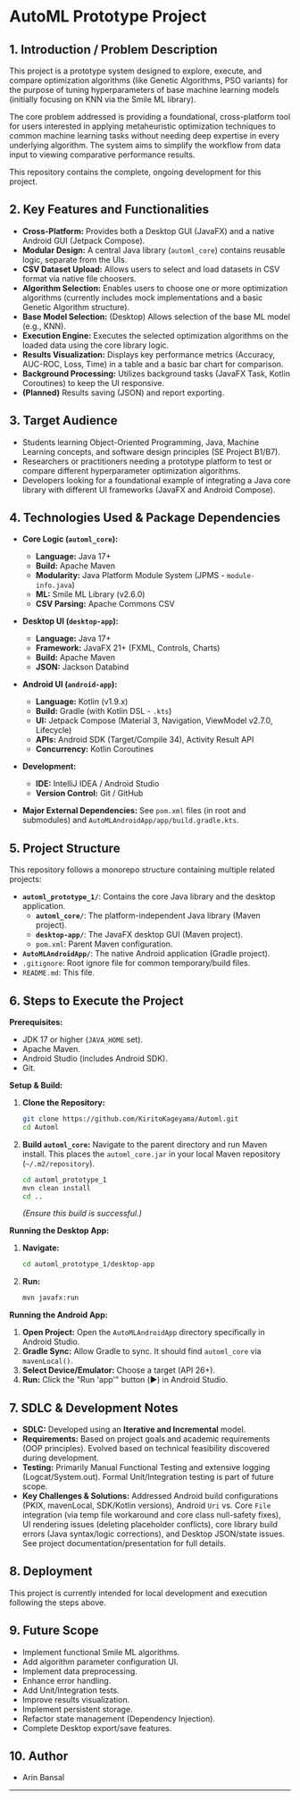 # AutoML Prototype Project

## 1. Introduction / Problem Description

This project is a prototype system designed to explore, execute, and compare optimization algorithms (like Genetic Algorithms, PSO variants) for the purpose of tuning hyperparameters of base machine learning models (initially focusing on KNN via the Smile ML library).

The core problem addressed is providing a foundational, cross-platform tool for users interested in applying metaheuristic optimization techniques to common machine learning tasks without needing deep expertise in every underlying algorithm. The system aims to simplify the workflow from data input to viewing comparative performance results.

This repository contains the complete, ongoing development for this project.

## 2. Key Features and Functionalities

*   **Cross-Platform:** Provides both a Desktop GUI (JavaFX) and a native Android GUI (Jetpack Compose).
*   **Modular Design:** A central Java library (`automl_core`) contains reusable logic, separate from the UIs.
*   **CSV Dataset Upload:** Allows users to select and load datasets in CSV format via native file choosers.
*   **Algorithm Selection:** Enables users to choose one or more optimization algorithms (currently includes mock implementations and a basic Genetic Algorithm structure).
*   **Base Model Selection:** (Desktop) Allows selection of the base ML model (e.g., KNN).
*   **Execution Engine:** Executes the selected optimization algorithms on the loaded data using the core library logic.
*   **Results Visualization:** Displays key performance metrics (Accuracy, AUC-ROC, Loss, Time) in a table and a basic bar chart for comparison.
*   **Background Processing:** Utilizes background tasks (JavaFX Task, Kotlin Coroutines) to keep the UI responsive.
*   **(Planned)** Results saving (JSON) and report exporting.

## 3. Target Audience

*   Students learning Object-Oriented Programming, Java, Machine Learning concepts, and software design principles (SE Project B1/B7).
*   Researchers or practitioners needing a prototype platform to test or compare different hyperparameter optimization algorithms.
*   Developers looking for a foundational example of integrating a Java core library with different UI frameworks (JavaFX and Android Compose).

## 4. Technologies Used & Package Dependencies

*   **Core Logic (`automl_core`):**
    *   **Language:** Java 17+
    *   **Build:** Apache Maven
    *   **Modularity:** Java Platform Module System (JPMS - `module-info.java`)
    *   **ML:** Smile ML Library (v2.6.0)
    *   **CSV Parsing:** Apache Commons CSV
*   **Desktop UI (`desktop-app`):**
    *   **Language:** Java 17+
    *   **Framework:** JavaFX 21+ (FXML, Controls, Charts)
    *   **Build:** Apache Maven
    *   **JSON:** Jackson Databind
*   **Android UI (`android-app`):**
    *   **Language:** Kotlin (v1.9.x)
    *   **Build:** Gradle (with Kotlin DSL - `.kts`)
    *   **UI:** Jetpack Compose (Material 3, Navigation, ViewModel v2.7.0, Lifecycle)
    *   **APIs:** Android SDK (Target/Compile 34), Activity Result API
    *   **Concurrency:** Kotlin Coroutines
*   **Development:**
    *   **IDE:** IntelliJ IDEA / Android Studio
    *   **Version Control:** Git / GitHub

*   **Major External Dependencies:** See `pom.xml` files (in root and submodules) and `AutoMLAndroidApp/app/build.gradle.kts`.

## 5. Project Structure

This repository follows a monorepo structure containing multiple related projects:

*   **`automl_prototype_1/`**: Contains the core Java library and the desktop application.
    *   **`automl_core/`**: The platform-independent Java library (Maven project).
    *   **`desktop-app/`**: The JavaFX desktop GUI (Maven project).
    *   `pom.xml`: Parent Maven configuration.
*   **`AutoMLAndroidApp/`**: The native Android application (Gradle project).
*   `.gitignore`: Root ignore file for common temporary/build files.
*   `README.md`: This file.

## 6. Steps to Execute the Project

**Prerequisites:**

*   JDK 17 or higher (`JAVA_HOME` set).
*   Apache Maven.
*   Android Studio (includes Android SDK).
*   Git.

**Setup & Build:**

1.  **Clone the Repository:**
    ```bash
    git clone https://github.com/KiritoKageyama/Automl.git
    cd Automl
    ```
2.  **Build `automl_core`:** Navigate to the parent directory and run Maven install. This places the `automl_core.jar` in your local Maven repository (`~/.m2/repository`).
    ```bash
    cd automl_prototype_1
    mvn clean install
    cd ..
    ```
    *(Ensure this build is successful.)*

**Running the Desktop App:**

1.  **Navigate:**
    ```bash
    cd automl_prototype_1/desktop-app
    ```
2.  **Run:**
    ```bash
    mvn javafx:run
    ```

**Running the Android App:**

1.  **Open Project:** Open the `AutoMLAndroidApp` directory specifically in Android Studio.
2.  **Gradle Sync:** Allow Gradle to sync. It should find `automl_core` via `mavenLocal()`.
3.  **Select Device/Emulator:** Choose a target (API 26+).
4.  **Run:** Click the "Run 'app'" button (▶️) in Android Studio.

## 7. SDLC & Development Notes

*   **SDLC:** Developed using an **Iterative and Incremental** model.
*   **Requirements:** Based on project goals and academic requirements (OOP principles). Evolved based on technical feasibility discovered during development.
*   **Testing:** Primarily Manual Functional Testing and extensive logging (Logcat/System.out). Formal Unit/Integration testing is part of future scope.
*   **Key Challenges & Solutions:** Addressed Android build configurations (PKIX, mavenLocal, SDK/Kotlin versions), Android `Uri` vs. Core `File` integration (via temp file workaround and core class null-safety fixes), UI rendering issues (deleting placeholder conflicts), core library build errors (Java syntax/logic corrections), and Desktop JSON/state issues. See project documentation/presentation for full details.

## 8. Deployment

This project is currently intended for local development and execution following the steps above.

## 9. Future Scope

*   Implement functional Smile ML algorithms.
*   Add algorithm parameter configuration UI.
*   Implement data preprocessing.
*   Enhance error handling.
*   Add Unit/Integration tests.
*   Improve results visualization.
*   Implement persistent storage.
*   Refactor state management (Dependency Injection).
*   Complete Desktop export/save features.

## 10. Author

*   Arin Bansal 

---
